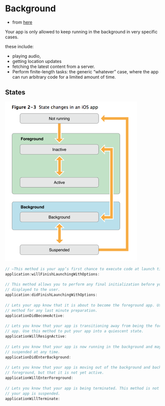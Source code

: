 # Background

* from [here](https://www.raywenderlich.com/890-background-modes-tutorial-getting-started)

Your app is only allowed to keep running in the background in very specific
cases.

these include:  
* playing audio,
* getting location updates
* fetching the latest content from a server.
* Perform finite-length tasks: the generic “whatever” case, where the app can run
arbitrary code for a limited amount of time.

## States

![img](../images/app_state.png)

```swift
// —This method is your app’s first chance to execute code at launch time.
application:willFinishLaunchingWithOptions:

// This method allows you to perform any final initialization before your app is
// displayed to the user.
application:didFinishLaunchingWithOptions:

// Lets your app know that it is about to become the foreground app. Use this
// method for any last minute preparation.
applicationDidBecomeActive:

// Lets you know that your app is transitioning away from being the foreground
// app. Use this method to put your app into a quiescent state.
applicationWillResignActive:

// Lets you know that your app is now running in the background and may be
// suspended at any time.
applicationDidEnterBackground:

// Lets you know that your app is moving out of the background and back into the
// foreground, but that it is not yet active.
applicationWillEnterForeground:

// Lets you know that your app is being terminated. This method is not called if
// your app is suspended.
applicationWillTerminate:
```

